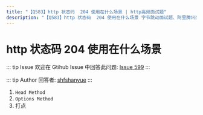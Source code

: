 ```yaml
---
title: "【Q583】http 状态码  204 使用在什么场景 | http高频面试题"
description: "【Q583】http 状态码  204 使用在什么场景 字节跳动面试题、阿里腾讯面试题、美团小米面试题。"
---
```


# http 状态码 204 使用在什么场景

::: tip Issue
欢迎在 Gtihub Issue 中回答此问题: [Issue 599](https://github.com/shfshanyue/Daily-Question/issues/599)
:::

::: tip Author
回答者: [shfshanyue](https://github.com/shfshanyue)
:::

1. `Head Method`
2. `Options Method`
3. 打点
